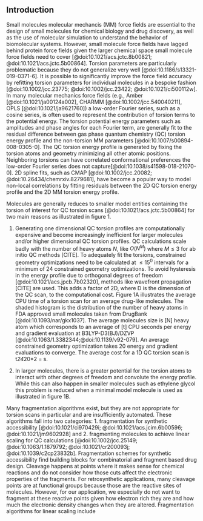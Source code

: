 ## Introduction

Small molecules molecular mechancis (MM) force fields are essential to the design of small molecules for chemical 
biology and drug discovery, as well as the use of molecular simulation to understand the
behavior of biomolecular systems. However, small molecule force fields have lagged behind
protein force fields given the larger chemical space small molecule force fields need to 
cover [@doi:10.1021/acs.jctc.8b00821; @doi:10.1021/acs.jctc.5b00864]. Torsion parameters
are particularly problematic because they do not generalize very well [@doi:10.1186/s13321-019-0371-6].
It is possible to significantly improve the force field accuracy by refitting torsion 
parameters for individual molecules in a bespoke fashion [@doi:10.1002/jcc.23775; @doi:10.1002/jcc.23422; 
@doi:10.1021/ci500112w]. In many molecular mechanics force fields (e.g., Amber [@doi:10.1021/ja00124a002], 
CHARMM [@doi:10.1002/jcc.540040211], OPLS [@doi:10.1021/ja9621760]) a low-order Fourier series, such as
a cosine series, is often used to represent the contribution of torsion terms to the potential energy. 
The torsion potential energy parameters such as amplitudes and phase angles for each Fourier term, 
are generally fit to the residual difference between gas phase quantum chemistry (QC) torsion energy 
profile and the non-torsion MM parameters [@doi:10.1007/s00894-008-0305-0]. The QC torsion energy profile
is generated by fixing the torsion atoms and geometry minimizing all other atomic positions. 
Neighboring torsions can have correlated conformational preferences the low-order Fourier series does not capture[@doi:10.1038/s41598-018-21070-0]. 
2D spline fits, such as CMAP [@doi:10.1002/jcc.20082; @doi:10.26434/chemrxiv.8279681], have become a popular
way to model non-local correlations by fitting residuals between the 2D QC torsion energy profile and the 2D
MM torsion energy profile. 

Molecules are generally reduces to smaller model entities containing the torsion of interest for QC torsion scans [@doi:10.1021/acs.jctc.5b00864] for two main reasons as
illustrated in figure 1.

1. Generating one dimensional QC torsion profiles are computationally expensive and become increasingly inefficient
for larger molecules and/or higher dimensional QC torsion profiles. QC calculations scale badly with the number
of heavy atoms $N$, like $O(N^M)$ where $M\leq 3$ for ab initio QC methods [CITE]. To adequately fit the torsions, 
constrained geometry optimizations need to be calculated at $\leq 15^0$ intervals for a minimum of 24 constrained 
geometry optimizations. To avoid hysteresis in the energy profile due to orthogonal degrees of freedom [@doi:10.1021/acs.jpcb.7b02320],
methods like wavefront propagation [CITE] are used. This adds a factor of 2D, where D is the dimension of the QC scan, 
to the computational cost. Figure 1A illustrates the average CPU time of a torsion scan for an average drug-like molecules. The shaded
histogram is the distribution of the number of heavy atoms in FDA approved small molecules taken from DrugBank [@doi:10.1093/nar/gkx1037]. 
The average molecules size is [N] heavy atom which corresponds to an average of [t] CPU seconds per energy and gradient evaluation at B3LYP-D3(BJ)/DZVP 
[@doi:10.1063/1.3382344;@doi:10.1139/v92-079]. An average constrained geometry optimization takes 20 energy and gradient evaluations to converge. 
The average cost for a 1D QC torsion scan is t*24*20*2 = s. 

2. In larger molecules, there is a greater potential for the torsion atoms to interact with other degrees of freedom and 
convolute the energy profile. While this can also happen in smaller molecules such as ethylene glycol 
this problem is reduced when a minimal model molecule is used as illustrated in figure 1B. 

Many fragmentation algorithms exist, but they are not appropriate for torsion scans in particular and are insufficiently 
automated. These algorithms fall into two categories: 1. fragmentation for synthetic accessibility [@doi:10.1021/ci970429i;
@doi:10.1021/acs.jcim.6b00596; @doi:10.1021/jm9602928] and 2. fragmenting molecules to achieve linear scaling for QC calculations
[@doi:10.1002/jcc.25149; @doi:10.1063/1.1879792; @doi:10.1021/cr200093j; @doi:10.1039/c2cp23832b]. 
Fragmentation schemes for synthetic accessibility find building blocks for combinatorial and fragment based drug design. 
Cleavage happens at points where it makes sense for chemical reactions and do not consider how those cuts affect the 
electronic properties of the fragments. For retrosynthetic applications, many cleavage points are at functional groups because 
those are the reactive sites of molecules. However, for our application, we especially do not want to fragment at these
reactive points given how electron rich they are and how much the electronic density changes when they are altered. 
Fragmentation algorithms for linear scaling include 



